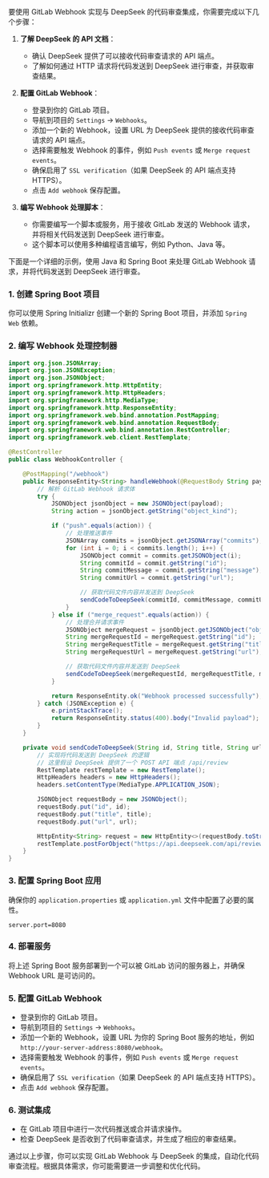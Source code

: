 要使用 GitLab Webhook 实现与 DeepSeek 的代码审查集成，你需要完成以下几个步骤：

1. **了解 DeepSeek 的 API 文档**：
   
   - 确认 DeepSeek 提供了可以接收代码审查请求的 API 端点。
   - 了解如何通过 HTTP 请求将代码发送到 DeepSeek 进行审查，并获取审查结果。
2. **配置 GitLab Webhook**：
   
   - 登录到你的 GitLab 项目。
   - 导航到项目的 `Settings` -> `Webhooks`。
   - 添加一个新的 Webhook，设置 URL 为 DeepSeek 提供的接收代码审查请求的 API 端点。
   - 选择需要触发 Webhook 的事件，例如 `Push events` 或 `Merge request events`。
   - 确保启用了 `SSL verification`（如果 DeepSeek 的 API 端点支持 HTTPS）。
   - 点击 `Add webhook` 保存配置。
3. **编写 Webhook 处理脚本**：
   
   - 你需要编写一个脚本或服务，用于接收 GitLab 发送的 Webhook 请求，并将相关代码发送到 DeepSeek 进行审查。
   - 这个脚本可以使用多种编程语言编写，例如 Python、Java 等。

下面是一个详细的示例，使用 Java 和 Spring Boot 来处理 GitLab Webhook 请求，并将代码发送到 DeepSeek 进行审查。

### 1. 创建 Spring Boot 项目

你可以使用 Spring Initializr 创建一个新的 Spring Boot 项目，并添加 `Spring Web` 依赖。

### 2. 编写 Webhook 处理控制器

```java
import org.json.JSONArray;
import org.json.JSONException;
import org.json.JSONObject;
import org.springframework.http.HttpEntity;
import org.springframework.http.HttpHeaders;
import org.springframework.http.MediaType;
import org.springframework.http.ResponseEntity;
import org.springframework.web.bind.annotation.PostMapping;
import org.springframework.web.bind.annotation.RequestBody;
import org.springframework.web.bind.annotation.RestController;
import org.springframework.web.client.RestTemplate;

@RestController
public class WebhookController {

    @PostMapping("/webhook")
    public ResponseEntity<String> handleWebhook(@RequestBody String payload) {
        // 解析 GitLab Webhook 请求体
        try {
            JSONObject jsonObject = new JSONObject(payload);
            String action = jsonObject.getString("object_kind");

            if ("push".equals(action)) {
                // 处理推送事件
                JSONArray commits = jsonObject.getJSONArray("commits");
                for (int i = 0; i < commits.length(); i++) {
                    JSONObject commit = commits.getJSONObject(i);
                    String commitId = commit.getString("id");
                    String commitMessage = commit.getString("message");
                    String commitUrl = commit.getString("url");

                    // 获取代码文件内容并发送到 DeepSeek
                    sendCodeToDeepSeek(commitId, commitMessage, commitUrl);
                }
            } else if ("merge_request".equals(action)) {
                // 处理合并请求事件
                JSONObject mergeRequest = jsonObject.getJSONObject("object_attributes");
                String mergeRequestId = mergeRequest.getString("id");
                String mergeRequestTitle = mergeRequest.getString("title");
                String mergeRequestUrl = mergeRequest.getString("url");

                // 获取代码文件内容并发送到 DeepSeek
                sendCodeToDeepSeek(mergeRequestId, mergeRequestTitle, mergeRequestUrl);
            }

            return ResponseEntity.ok("Webhook processed successfully");
        } catch (JSONException e) {
            e.printStackTrace();
            return ResponseEntity.status(400).body("Invalid payload");
        }
    }

    private void sendCodeToDeepSeek(String id, String title, String url) {
        // 实现将代码发送到 DeepSeek 的逻辑
        // 这里假设 DeepSeek 提供了一个 POST API 端点 /api/review
        RestTemplate restTemplate = new RestTemplate();
        HttpHeaders headers = new HttpHeaders();
        headers.setContentType(MediaType.APPLICATION_JSON);

        JSONObject requestBody = new JSONObject();
        requestBody.put("id", id);
        requestBody.put("title", title);
        requestBody.put("url", url);

        HttpEntity<String> request = new HttpEntity<>(requestBody.toString(), headers);
        restTemplate.postForObject("https://api.deepseek.com/api/review", request, String.class);
    }
}
```

### 3. 配置 Spring Boot 应用

确保你的 `application.properties` 或 `application.yml` 文件中配置了必要的属性。

```properties
server.port=8080
```

### 4. 部署服务

将上述 Spring Boot 服务部署到一个可以被 GitLab 访问的服务器上，并确保 Webhook URL 是可访问的。

### 5. 配置 GitLab Webhook

- 登录到你的 GitLab 项目。
- 导航到项目的 `Settings` -> `Webhooks`。
- 添加一个新的 Webhook，设置 URL 为你的 Spring Boot 服务的地址，例如 `http://your-server-address:8080/webhook`。
- 选择需要触发 Webhook 的事件，例如 `Push events` 或 `Merge request events`。
- 确保启用了 `SSL verification`（如果 DeepSeek 的 API 端点支持 HTTPS）。
- 点击 `Add webhook` 保存配置。

### 6. 测试集成

- 在 GitLab 项目中进行一次代码推送或合并请求操作。
- 检查 DeepSeek 是否收到了代码审查请求，并生成了相应的审查结果。

通过以上步骤，你可以实现 GitLab Webhook 与 DeepSeek 的集成，自动化代码审查流程。根据具体需求，你可能需要进一步调整和优化代码。

